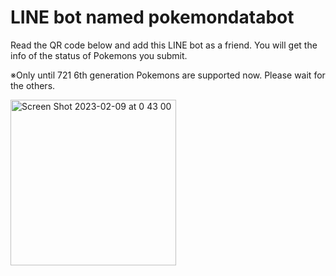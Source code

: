 # LINE bot named pokemondatabot

Read the QR code below and add this LINE bot as a friend.
You will get the info of the status of Pokemons you submit.

※Only until 721 6th generation Pokemons are supported now.
Please wait for the others.

<img width="265" alt="Screen Shot 2023-02-09 at 0 43 00" src="https://user-images.githubusercontent.com/69415488/217579094-01e684e4-6734-4366-ad38-1ca35f006520.png">